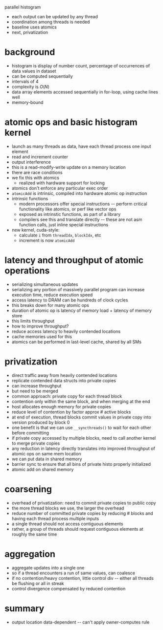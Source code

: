 parallel histogram
- each output can be updated by any thread
- coordination among threads is needed
- baseline uses atomics
- next, privatization
# background
- histogram is display of number count, percentage of occurrences of data values in dataset
- can be computed sequentially
- intervals of 4
- complexity is $O(N)$
- data array elements accessed sequentially in for-loop, using cache lines well
- memory-bound
# atomic ops and basic histogram kernel
- launch as many threads as data, have each thread process one input element
- read and increment counter
- output interference
- this is a read-modify-write update on a memory location
- there are race conditions
- we fix this with atomics
	- realized with hardware support for locking
- atomics don't enforce any particular exec order
- `atomicAdd` is intrinsic, compiled into hardware atomic op instruction
- intrinsic functions
	- modern processors offer special instructions -- perform critical functionality like atomics, or perf like vector ops
	- exposed as intrinstic functions, as part of a library
	- compilers see this and translate directly -- these are not asm function calls, just inline special instructions
- new kernel, cuda-style:
	- calculate `i` from `threadIdx`, `blockIdx`, etc
	- increment is now `atomicAdd`
# latency and throughput of atomic operations
- serializing simultaneous updates
- serializing any portion of massively parallel program can increase execution time, reduce execution speed
- access latency to DRAM can be hundreds of clock cycles
- this breaks down for many atomic ops
- duration of atomic op is latency of memory load + latency of memory store
- this limits throughput
- how to improve throughput?
- reduce access latency to heavily contended locations
- cache memories used for this
- atomics can be performed in last-level cache, shared by all SMs
# privatization
- direct traffic away from heavily contended locations
- replicate contended data structs into private copies
- can increase throughput
- but need to be merged
- common approach: private copy for each thread block
- contention only within the same block, and when merging at the end
- host allocates enough memory for private copies
- reduce level of contention by factor approx # active blocks
- at end of execution, thread blocks commit values in private copy into version produced by block 0
- one benefit is that we can use `__syncthreads()` to wait for each other before committing
- if private copy accessed by multiple blocks, need to call another kernel to merge private copies
- any reduction in latency directly translates into improved throughput of atomic ops on same mem location
- we can put data in shared memory
- barrier sync to ensure that all bins of private histo properly initialized
- atomic add on shared memory
# coarsening
- overhead of privatization: need to commit private copies to public copy
- the more thread blocks we use, the larger the overhead
- reduce number of committed private copies by reducing # blocks and having each thread process multiple inputs
- a single thread should not access contiguous elements
- rather, a group of threads should request contiguous elements at roughly the same time
# aggregation
- aggregate updates into a single one
- so if a thread encounters a run of same values, can coalesce
- if no contention/heavy contention, little control div -- either all threads be flushing or all in streak
- control divergence compensated by reduced contention
# summary
- output location data-dependent -- can't apply owner-computes rule